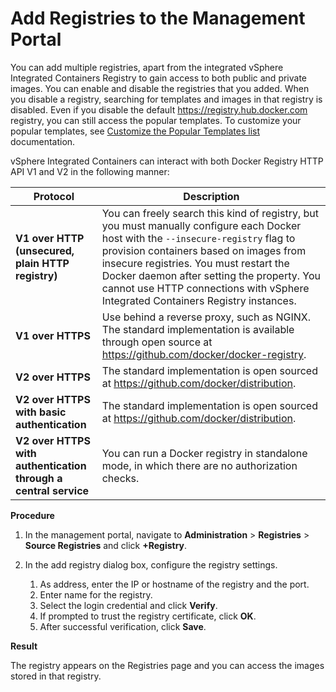 # Add Registries to the Management Portal #

You can add multiple registries, apart from the integrated vSphere Integrated Containers Registry to gain access to both public and private images. You can enable and disable the registries that you added. When you disable a registry, searching for templates and images in that registry is disabled. Even if you disable the default https://registry.hub.docker.com registry, you can still access the popular templates. To customize your popular templates, see [Customize the Popular Templates list](https://github.com/vmware/admiral/wiki/Configuration-guide#customize-the-popular-templates-list) documentation.

vSphere Integrated Containers can interact with both Docker Registry HTTP API V1 and V2 in the following manner:

Protocol | Description
------------ | -------------
**V1 over HTTP (unsecured, plain HTTP registry)** | You can freely search this kind of registry, but you must manually configure each Docker host with the `--insecure-registry` flag to provision containers based on images from insecure registries. You must restart the Docker daemon after setting the property. You cannot use HTTP connections with vSphere Integrated Containers Registry instances.
**V1 over HTTPS** | Use behind a reverse proxy, such as NGINX. The standard implementation is available through open source at https://github.com/docker/docker-registry.
**V2 over HTTPS** | The standard implementation is open sourced at https://github.com/docker/distribution.
**V2 over HTTPS with basic authentication** | The standard implementation is open sourced at https://github.com/docker/distribution.
**V2 over HTTPS with authentication through a central service** | You can run a Docker registry in standalone mode, in which there are no authorization checks.


**Procedure**

1. In the management portal, navigate to **Administration** > **Registries** > **Source Registries** and click **+Registry**.

5. In the add registry dialog box, configure the registry settings.
	1. As address, enter the IP or hostname of the registry and the port.
	2. Enter name for the registry.
	3. Select the login credential and click **Verify**.
	4. If prompted to trust the registry certificate, click **OK**.
	5. After successful verification, click **Save**.


**Result**

The registry appears on the Registries page and you can access the images stored in that registry.
